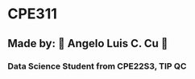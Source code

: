 # CPE311
<H2>Made by: 🐻 Angelo Luis C. Cu 🌠 </H2>
<h3>Data Science Student from CPE22S3, TIP QC</h3>
